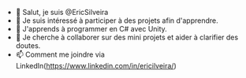 - 👋 Salut, je suis @EricSilveira
- 👀 Je suis intéressé à participer à des projets afin d'apprendre.
- 🌱 J'apprends à programmer en C# avec Unity.
- 💞️ Je cherche à collaborer sur des mini projets et aider à clarifier des doutes.
- 📫 Comment me joindre via LinkedIn(https://www.linkedin.com/in/ericilveira/)

<!---
EricSilveira/EricSilveira is a ✨ special ✨ repository because its `README.md` (this file) appears on your GitHub profile.
You can click the Preview link to take a look at your changes.
--->
